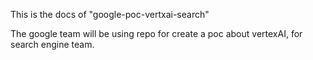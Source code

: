 This is the docs of "google-poc-vertxai-search"

The google team will be using repo for create a poc about vertexAI, for search engine team.
